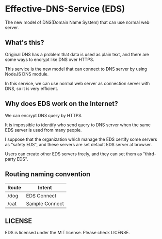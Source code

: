 # Effective-DNS-Service (EDS)
The new model of DNS(Domain Name System) that can use normal web server.

## What's this?
Original DNS has a problem that data is used as plain text, and there are some ways to encrypt like DNS over HTTPS.

This service is the new model that can connect to DNS server by using NodeJS DNS module.

In this service, we can use normal web server as connection server with DNS, so it is very efficient.

## Why does EDS work on the Internet?
We can encrypt DNS query by HTTPS.

It is impossible to identify who send query to DNS server when the same EDS server is used from many people.

I suppose that the organization which manage the EDS certify some servers as "safety EDS", and these servers are set default EDS server at browser.

Users can create other EDS servers freely, and they can set them as "third-party EDS".

## Routing naming convention

|  Route  |      Intent     |
|  ----   |      -----      |
|  /dog   |   EDS Connect   |
|  /cat   |  Sample Connect |

## LICENSE
EDS is licensed under the MIT license. Please check LICENSE.



